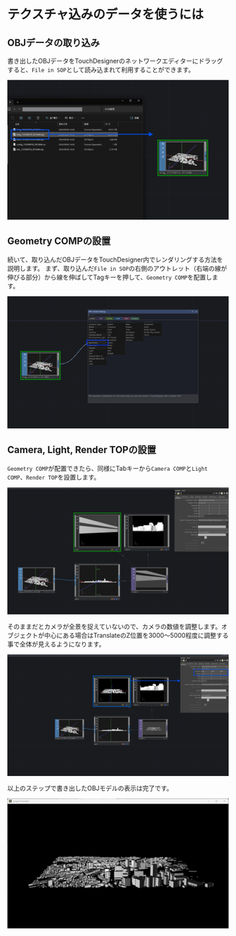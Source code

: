 # テクスチャ込みのデータを使うには

## OBJデータの取り込み

書き出したOBJデータをTouchDesignerのネットワークエディターにドラッグすると、`File in SOP`として読み込まれて利用することができます。

![capture](../resources/screenshot_2024-11-18_101329.png)

## Geometry COMPの設置

続いて、取り込んだOBJデータをTouchDesigner内でレンダリングする方法を説明します。
まず、取り込んだ`File in SOP`の右側のアウトレット（右端の線が伸びる部分）から線を伸ばしてTagキーを押して、`Geometry COMP`を配置します。

![capture](../resources/screenshot_2024-11-18_103048.png)

## Camera, Light, Render TOPの設置

`Geometry COMP`が配置できたら、同様にTabキーから`Camera COMP`と`Light COMP`、`Render TOP`を設置します。

![capture](../resources/screenshot_2024-11-18_104205.png)

そのままだとカメラが全景を捉えていないので、カメラの数値を調整します。オブジェクトが中心にある場合はTranslateのZ位置を3000～5000程度に調整する事で全体が見えるようになります。

![capture](../resources/screenshot_2024-11-18_102127.png)

以上のステップで書き出したOBJモデルの表示は完了です。

![capture](../resources/screenshot_2024-11-18_101946.png)


